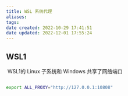 ```yaml
---
title: WSL 系统代理
aliases: 
tags: 
date created: 2022-10-29 17:41:51
date updated: 2022-12-01 17:55:24
---
```



## WSL1

 WSL1的 Linux 子系统和 Windows 共享了网络端口

```sh

export ALL_PROXY="http://127.0.0.1:10808"

```
